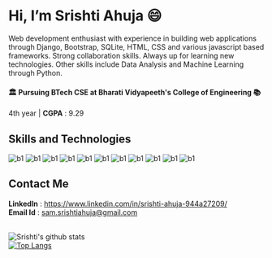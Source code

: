 # Hi, I’m Srishti Ahuja :smile:

Web development enthusiast with experience in building web applications through Django, Bootstrap, SQLite, HTML, CSS and various javascript based frameworks. Strong collaboration skills. Always up for learning new technologies. Other skills include Data Analysis and Machine Learning through Python.

#### :classical_building: Pursuing BTech CSE at Bharati Vidyapeeth's College of Engineering :books:
4th year | <b>CGPA</b> : 9.29
<br>

## Skills and Technologies
![b1](https://img.shields.io/badge/-%20python-blue)
![b1](https://img.shields.io/badge/-C%2FC%2B%2B-yellow)
![b1](https://img.shields.io/badge/-Java-red)
![b1](https://img.shields.io/badge/-Javascript-pink)
![b1](https://img.shields.io/badge/-Bootstrap-purple)
![b1](https://img.shields.io/badge/-NodeJS-blue)
![b1](https://img.shields.io/badge/-%20django-yellow)
![b1](https://img.shields.io/badge/-%20machine%20learning-ff69b4)
![b1](https://img.shields.io/badge/-Rasa-blue)
![b1](https://img.shields.io/badge/-%20azure-blueviolet)
![b1](https://img.shields.io/badge/-AWS-purple)
<br>

## Contact Me
<b>LinkedIn</b> : https://www.linkedin.com/in/srishti-ahuja-944a27209/ <br>
<b>Email Id</b> : sam.srishtiahuja@gmail.com
<br><br>

![Srishti's github stats](https://github-readme-stats.vercel.app/api?username=Srishti-Ahuja) <br>
[![Top Langs](https://github-readme-stats.vercel.app/api/top-langs/?username=Srishti-Ahuja)](https://github.com/Srishti-Ahuja/github-readme-stats)
